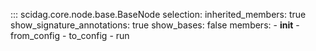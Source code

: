 ::: scidag.core.node.base.BaseNode
    selection:
      inherited_members: true
      show_signature_annotations: true
      show_bases: false
      members:
        - __init__
        - from_config
        - to_config
        - run
